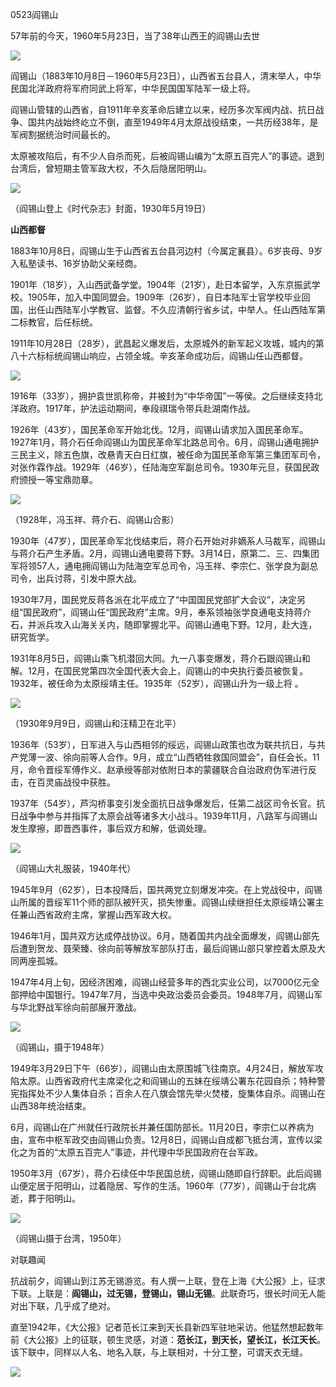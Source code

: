 0523阎锡山

57年前的今天，1960年5月23日，当了38年山西王的阎锡山去世

![](https://upload.wikimedia.org/wikipedia/commons/0/0b/Yan_Xishan.jpg)

阎锡山（1883年10月8日－1960年5月23日），山西省五台县人，清末举人，中华民国北洋政府将军府同武上将军，中华民国国军陆军一级上将。

阎锡山管辖的山西省，自1911年辛亥革命后建立以来，经历多次军阀内战、抗日战争、国共内战始终屹立不倒，直至1949年4月太原战役结束，一共历经38年，是军阀割据统治时间最长的。

太原被攻陷后，有不少人自杀而死，后被阎锡山编为“太原五百完人”的事迹。退到台湾后，曾短期主管军政大权，不久后隐居阳明山。

![](https://upload.wikimedia.org/wikipedia/commons/8/84/Yen_Hsi-shan_TIME_Cover.jpg)

（阎锡山登上《时代杂志》封面，1930年5月19日）

**山西都督**

1883年10月8日，阎锡山生于山西省五台县河边村（今属定襄县）。6岁丧母、9岁入私塾读书、16岁协助父亲经商。

1901年（18岁），入山西武备学堂。1904年（21岁），赴日本留学，入东京振武学校。1905年，加入中国同盟会。1909年（26岁），自日本陆军士官学校毕业回国，出任山西陆军小学教官、监督。不久应清朝行省乡试，中举人。任山西陆军第二标教官，后任标统。

1911年10月28日（28岁），武昌起义爆发后，太原城外的新军起义攻城，城内的第八十六标标统阎锡山响应，占领全城。辛亥革命成功后，阎锡山任山西都督。

![](https://upload.wikimedia.org/wikipedia/commons/thumb/2/25/Dingxiang_Yan_Xishan_Jiuju_2013.08.28_15-26-17.jpg/1920px-Dingxiang_Yan_Xishan_Jiuju_2013.08.28_15-26-17.jpg)



1916年（33岁），拥护袁世凯称帝，并被封为“中华帝国”一等侯。之后继续支持北洋政府。1917年，护法运动期间，奉段祺瑞令带兵赴湖南作战。

1926年（43岁），国民革命军开始北伐。12月，阎锡山请求加入国民革命军。1927年1月，蒋介石任命阎锡山为国民革命军北路总司令。6月，阎锡山通电拥护三民主义，除五色旗，改悬青天白日红旗，被任命为国民革命军第三集团军司令，对张作霖作战。1929年（46岁），任陆海空军副总司令。1930年元旦，获国民政府颁授一等宝鼎勋章。

![](https://upload.wikimedia.org/wikipedia/commons/3/30/Fengchiangyan-1-.jpg)

（1928年，冯玉祥、蒋介石、阎锡山合影）

1930年（47岁），国民革命军北伐结束后，蒋介石开始对非嫡系人马裁军，阎锡山与蒋介石产生矛盾。2月，阎锡山通电要蒋下野。3月14日，原第二、三、四集团军将领57人，通电拥阎锡山为陆海空军总司令，冯玉祥、李宗仁、张学良为副总司令，出兵讨蒋，引发中原大战。

1930年7月，国民党反蒋各派在北平成立了“中国国民党部扩大会议”，决定另组“国民政府”，阎锡山任“国民政府”主席。9月，奉系领袖张学良通电支持蒋介石，并派兵攻入山海关关内，随即掌握北平。阎锡山通电下野。12月，赴大连，研究哲学。

1931年8月5日，阎锡山乘飞机潜回大同。九一八事变爆发，蒋介石跟阎锡山和解。12月，在国民党第四次全国代表大会上，阎锡山的中央执行委员被恢复。1932年，被任命为太原绥靖主任。1935年（52岁），阎锡山升为一级上将 。

![](https://upload.wikimedia.org/wikipedia/commons/8/8c/Yan_and_Wang.jpg)

（1930年9月9日，阎锡山和汪精卫在北平）

1936年（53岁），日军进入与山西相邻的绥远，阎锡山政策也改为联共抗日，与共产党薄一波、徐向前等人合作。9月，成立“山西牺牲救国同盟会”，自任会长。11月，命令晋绥军傅作义、赵承绶等部对依附日本的蒙疆联合自治政府伪军进行反击，在百灵庙战役中获胜。

1937年（54岁），芦沟桥事变引发全面抗日战争爆发后，任第二战区司令长官。抗日战争中参与并指挥了太原会战等诸多大小战斗。1939年11月，八路军与阎锡山发生摩擦，即晋西事件，事后双方和解，低调处理。

![](https://upload.wikimedia.org/wikipedia/commons/6/61/Yan_Xishan7.jpg)

（阎锡山大礼服装，1940年代）



1945年9月（62岁），日本投降后，国共两党立刻爆发冲突。在上党战役中，阎锡山所属的晋绥军11个师的部队被歼灭，损失惨重。阎锡山续继担任太原绥靖公署主任兼山西省政府主席，掌握山西军政大权。

1946年1月，国共双方达成停战协议。6月，随着国共内战全面爆发，阎锡山部先后遭到贺龙、聂荣臻、徐向前等解放军部队打击，最后阎锡山部只掌控着太原及大同两座孤城。

1947年4月上旬，因经济困难，阎锡山经营多年的西北实业公司，以7000亿元全部押给中国银行。1947年7月，当选中央政治委员会委员。1948年7月，阎锡山军与华北野战军徐向前部展开激战。

![](https://upload.wikimedia.org/wikipedia/commons/5/52/Yan_Xishan1947.jpg)

（阎锡山，摄于1948年）

1949年3月29日下午（66岁），阎锡山由太原围城飞往南京。4月24日，解放军攻陷太原。山西省政府代主席梁化之和阎锡山的五妹在绥靖公署东花园自杀；特种警宪指挥处不少人集体自杀；百余人在八旗会馆先举火焚楼，旋集体自杀。阎锡山在山西38年统治结束。

6月，阎锡山在广州就任行政院长并兼任国防部长。11月20日，李宗仁以养病为由，宣布中枢军政交由阎锡山负责。12月8日，阎锡山自成都飞抵台湾，宣传以梁化之为首的“太原五百完人”事迹，并代理中华民国政府在台军政。

1950年3月（67岁），蒋介石续任中华民国总统，阎锡山随即自行辞职。此后阎锡山便定居于阳明山，过着隐居、写作的生活。1960年（77岁），阎锡山于台北病逝，葬于阳明山。

![](https://upload.wikimedia.org/wikipedia/commons/1/11/Yan_Xishan_1950.jpg)

（阎锡山摄于台湾，1950年）

对联趣闻

抗战前夕，阎锡山到江苏无锡游览。有人撰一上联，登在上海《大公报》上，征求下联。上联是：**阎锡山，过无锡，登锡山，锡山无锡**。此联奇巧，很长时间无人能对出下联，几乎成了绝对。

直至1942年，《大公报》记者范长江来到天长县新四军驻地采访。他猛然想起数年前《大公报》上的征联，顿生灵感，对道：**范长江，到天长，望长江，长江天长**。该下联中，同样以人名、地名入联，与上联相对，十分工整，可谓天衣无缝。

![](https://imgsa.baidu.com/baike/pic/item/f703738da977391296c65066fb198618377ae2d1.jpg)